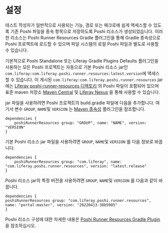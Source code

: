 # 설정

테스트 작성자가 일반적으로 사용되는 기능, 경로 또는 매크로에 쉽게 액세스할 수 있도록 기존 Poshi 파일을 종속 항목으로 저장하도록 Poshi 리소스가 생성되었습니다. 이러한 리소스는 Poshi Runner Resources Gradle 플러그인을 통해 Gradle 종속성으로 Poshi 프로젝트에 로드할 수 있으며 파일 시스템의 로컬 Poshi 파일과 별도로 사용할 수 있습니다.

기본적으로 Poshi Standalone 또는 Liferay Gradle Plugins Defaults 플러그인을 사용하는 모든 Poshi 프로젝트는 자동으로 기본 Poshi 리소스 jar인 `com.liferay:com.liferay.poshi.runner.resources:latest.version`에 액세스할 수 있습니다. 이 게시된 `com.liferay:com.liferay.poshi.runner.resources` jar에는 [Liferay poshi-runner-resources 디렉토리](https://github.com/liferay/liferay-portal/tree/master/modules/test/poshi/poshi-runner-resources/src/main/resources/default) 의 Poshi 파일이 포함되어 있으며 표준 maven 저장소 [Maven Central](https://search.maven.org/artifact/com.liferay/com.liferay.poshi.runner.resources) 및  [Liferay Nexus](https://repository.liferay.com/nexus/#nexus-search;gav~com.liferay~com.liferay.poshi.runner.resources) 을 통해 사용할 수 있습니다.

jar 파일을 사용하려면 Poshi 프로젝트의 build.gradle 파일에 다음을 추가합니다. 여기서 변수 `GROUP`, `NAME`및 `VERSION` 는 [Maven 종속성](https://search.maven.org/artifact/com.liferay/com.liferay.poshi.runner.resources) 플러그인을 참조합니다.

```
dependencies {
    poshiRunnerResources group: "GROUP", name: "NAME", version: "VERSION"
}
```

기본 Poshi 리소스 jar 파일을 사용하려면 `GROUP`, `NAME`및 `VERSION` 를 다음 정보로 바꿉니다.

```
dependencies {
    poshiRunnerResources group: "com.liferay", name: "com.liferay.poshi.runner.resources", version: "latest.release"
}
```

Poshi 리소스 jar의 특정 버전을 사용하려면 `GROUP`, `NAME`및 `VERSION` 를 다음과 같이 바꿉니다.

```
dependencies {
poshiRunnerResources group: "com.liferay.poshi.runner.resources", name: "portal-master", version: "20220413-38b5985"
}
```

Poshi 리소스 구성에 대한 자세한 내용은 [Poshi Runner Resources Gradle Plugin](https://github.com/liferay/liferay-portal/blob/master/modules/sdk/gradle-plugins-poshi-runner/README.markdown#poshi-runner-resources-gradle-plugin) 을 참조하십시오.
